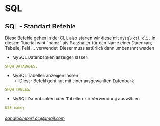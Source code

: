# SQL

## SQL - Standart Befehle
Diese Befehle gehen in der CLI, also starten wir diese mit `` mysql-ctl cli; ``
In diesem Tutorial wird "name" als Platzhalter für den Name einer Datenban, Tabelle, Feld ... verwendet.
Dieser muss natürlich dann umbenannt werden

* MySQL Datenbanken anzeigen lassen

```yaml
SHOW DATABASES;
```
* MySQL Tabellen anzeigen lassen
  * Dieser Befehl geht nut mit einer ausgewählten Datenbank

```yaml
SHOW TABLES;
```
* MySQL Datenbanken oder Tabellen zur Verwendung auswählen

```yaml
USE name;
```

###### sandrosimperl.cc@gmail.com